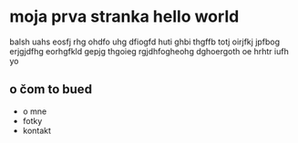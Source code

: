 # moja prva stranka hello world
balsh uahs eosfj rhg ohdfo uhg dfiogfd huti ghbi thgffb totj oirjfkj jpfbog erjgjdfhg eorhgfkld gepjg thgoieg rgjdhfogheohg dghoergoth oe  hrhtr iufh yo 

## o čom to bued
- o mne
- fotky
- kontakt
